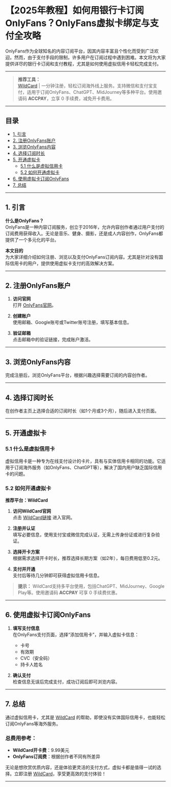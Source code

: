 # 【2025年教程】如何用银行卡订阅OnlyFans？OnlyFans虚拟卡绑定与支付全攻略

OnlyFans作为全球知名的内容订阅平台，因其内容丰富且个性化而受到广泛欢迎。然而，由于支付手段的限制，许多用户在订阅过程中遇到困难。本文将为大家提供详尽的银行卡订阅和支付教程，尤其是如何使用虚拟信用卡轻松完成支付。

---

> **推荐工具：**  
> [WildCard](https://bit.ly/bewildcard) | 一分钟注册，轻松订阅海外线上服务。支持微信和支付宝支付，适用于订阅OnlyFans、ChatGPT、MidJourney等多种平台。使用邀请码 **ACCPAY**，立享 0 手续费，减免开卡费用。

---

## 目录
- [1. 引言](#1-引言)
- [2. 注册OnlyFans账户](#2-注册onlyfans账户)
- [3. 浏览OnlyFans内容](#3-浏览onlyfans内容)
- [4. 选择订阅时长](#4-选择订阅时长)
- [5. 开通虚拟卡](#5-开通虚拟卡)
  - [5.1 什么是虚拟信用卡](#51-什么是虚拟信用卡)
  - [5.2 如何开通虚拟卡](#52-如何开通虚拟卡)
- [6. 使用虚拟卡订阅OnlyFans](#6-使用虚拟卡订阅onlyfans)
- [7. 总结](#7-总结)

---

## 1. 引言

**什么是OnlyFans？**  
OnlyFans是一种内容订阅服务，创立于2016年，允许内容创作者通过用户支付的订阅费用获得收入。无论是音乐、健身、摄影，还是成人内容创作，OnlyFans都提供了一个多元化的平台。

**本文目的**  
为大家详细介绍如何注册、浏览以及支付OnlyFans订阅内容。尤其是针对没有国际信用卡的用户，提供使用虚拟卡支付的高效解决方案。

---

## 2. 注册OnlyFans账户

1. **访问官网**  
   打开 [OnlyFans官网](https://onlyfans.com/)。
   
2. **创建账户**  
   使用邮箱、Google账号或Twitter账号注册，填写基本信息。

3. **验证邮箱**  
   点击邮箱中的验证链接，完成账户激活。

---

## 3. 浏览OnlyFans内容

完成注册后，浏览OnlyFans平台，根据兴趣选择需要订阅的内容创作者。

---

## 4. 选择订阅时长

在创作者主页上选择合适的订阅时长（如1个月或3个月），随后进入支付页面。

---

## 5. 开通虚拟卡

### 5.1 什么是虚拟信用卡

虚拟信用卡是一种专为在线支付设计的卡片，具有与实体信用卡相同的功能。它适用于订阅海外服务（如OnlyFans、ChatGPT等），解决了国内用户缺乏国际信用卡的问题。

### 5.2 如何开通虚拟卡

**推荐平台：WildCard**

1. **访问WildCard官网**  
   点击 [WildCard链接](https://bit.ly/bewildcard) 进入官网。

2. **注册并认证**  
   填写必要信息，使用支付宝或微信完成认证，无需上传身份证或进行复杂验证。

3. **选择开卡方案**  
   根据需求选择开卡时长，推荐选择长期方案（如2年），每日费用低至0.2元。

4. **支付并开通**  
   支付后等待几分钟即可获得虚拟信用卡信息。

> **提示：** WildCard支持多平台使用，包括ChatGPT、MidJourney、Google Play等。使用邀请码 **ACCPAY** 可享 0 手续费优惠。

---

## 6. 使用虚拟卡订阅OnlyFans

1. **填写支付信息**  
   在OnlyFans支付页面，选择“添加信用卡”，并输入虚拟卡信息：

   - 卡号
   - 有效期
   - CVC（安全码）
   - 持卡人姓名

2. **确认支付**  
   检查信息无误后完成支付，成功订阅后即可浏览内容。

---

## 7. 总结

通过虚拟信用卡，尤其是 [WildCard](https://bit.ly/bewildcard) 的帮助，即使没有实体国际信用卡，也能轻松订阅OnlyFans等海外服务。

### 总费用参考：
- **WildCard开卡费**：9.99美元
- **OnlyFans订阅费**：根据创作者不同有所差异

无论是想欣赏优质内容，还是体验更灵活的支付方式，虚拟卡都是值得一试的选择。立即注册 [WildCard](https://bit.ly/bewildcard)，享受更高效的支付体验！

---
